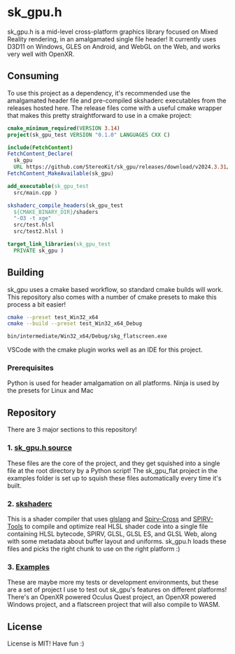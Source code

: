# sk_gpu.h

sk_gpu.h is a mid-level cross-platform graphics library focused on Mixed Reality rendering, in an amalgamated single file header! It currently uses D3D11 on Windows, GLES on Android, and WebGL on the Web, and works very well with OpenXR.

## Consuming

To use this project as a dependency, it's recommended use the amalgamated header file and pre-compiled skshaderc executables from the releases hosted here. The release files come with a useful cmake wrapper that makes this pretty straightforward to use in a cmake project:

```cmake
cmake_minimum_required(VERSION 3.14)
project(sk_gpu_test VERSION "0.1.0" LANGUAGES CXX C)

include(FetchContent)
FetchContent_Declare(
  sk_gpu
  URL https://github.com/StereoKit/sk_gpu/releases/download/v2024.3.31/sk_gpu.v2024.3.31.zip )
FetchContent_MakeAvailable(sk_gpu)

add_executable(sk_gpu_test
  src/main.cpp )

skshaderc_compile_headers(sk_gpu_test
  ${CMAKE_BINARY_DIR}/shaders
  "-O3 -t xge"
  src/test.hlsl
  src/test2.hlsl )

target_link_libraries(sk_gpu_test
  PRIVATE sk_gpu )
```

## Building

sk_gpu uses a cmake based workflow, so standard cmake builds will work. This repository also comes with a number of cmake presets to make this process a bit easier!

```sh
cmake --preset test_Win32_x64
cmake --build --preset test_Win32_x64_Debug

bin/intermediate/Win32_x64/Debug/skg_flatscreen.exe
```

VSCode with the cmake plugin works well as an IDE for this project.

### Prerequisites

Python is used for header amalgamation on all platforms.
Ninja is used by the presets for Linux and Mac

## Repository

There are 3 major sections to this repository!

### 1. [sk_gpu.h source](https://github.com/maluoi/sk_gpu/tree/master/src)

These files are the core of the project, and they get squished into a single file at the root directory by a Python script! The sk_gpu_flat project in the examples folder is set up to squish these files automatically every time it's built.

### 2. [skshaderc](https://github.com/maluoi/sk_gpu/tree/master/skshaderc)

This is a shader compiler that uses [glslang](https://github.com/KhronosGroup/glslang) and [Spirv-Cross](https://github.com/KhronosGroup/SPIRV-Cross) and [SPIRV-Tools](https://github.com/KhronosGroup/SPIRV-Tools) to compile and optimize real HLSL shader code into a single file containing HLSL bytecode, SPIRV, GLSL, GLSL ES, and GLSL Web, along with some metadata about buffer layout and uniforms. sk_gpu.h loads these files and picks the right chunk to use on the right platform :)

### 3. [Examples](https://github.com/maluoi/sk_gpu/tree/master/examples)

These are maybe more my tests or development environments, but these are a set of project I use to test out sk_gpu's features on different platforms! There's an OpenXR powered Oculus Quest project, an OpenXR powered Windows project, and a flatscreen project that will also compile to WASM.

## License

License is MIT! Have fun :)